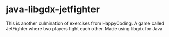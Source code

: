 # java-libgdx-jetfighter
This is another culmination of exercises from HappyCoding. A game called JetFighter where two players fight each other. Made using libgdx for Java
